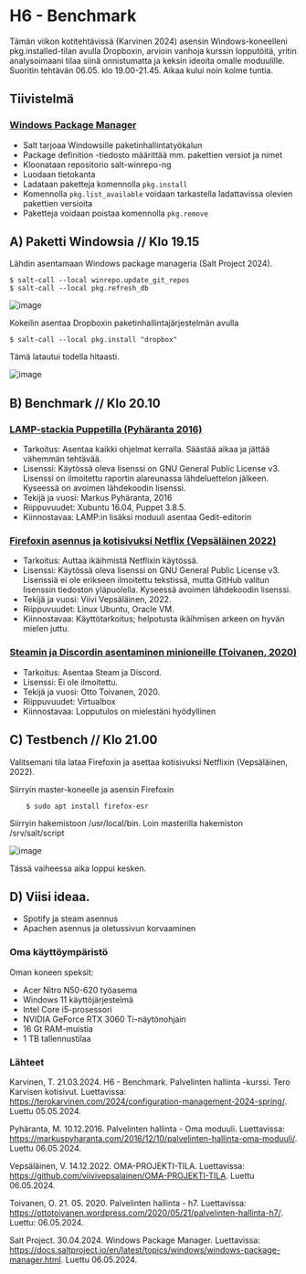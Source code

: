 # H6 - Benchmark

Tämän viikon kotitehtävissä (Karvinen 2024) asensin Windows-koneelleni pkg.installed-tilan avulla Dropboxin, arvioin vanhoja kurssin lopputöitä, yritin analysoimaani tilaa siinä onnistumatta ja keksin ideoita omalle moduulille. 
Suoritin tehtävän 06.05. klo 19.00-21.45. Aikaa kului noin kolme tuntia.

## Tiivistelmä

### [Windows Package Manager](https://docs.saltproject.io/en/latest/topics/windows/windows-package-manager.html)

- Salt tarjoaa Windowsille paketinhallintatyökalun
- Package definition -tiedosto määrittää mm. pakettien versiot ja nimet
- Kloonataan repositorio salt-winrepo-ng
- Luodaan tietokanta
- Ladataan paketteja komennolla ```pkg.install```
- Komennolla ```pkg.list_available``` voidaan tarkastella ladattavissa olevien pakettien versioita
- Paketteja voidaan poistaa komennolla ```pkg.remove```

## A) Paketti Windowsia // Klo 19.15

Lähdin asentamaan Windows package manageria (Salt Project 2024). 

    $ salt-call --local winrepo.update_git_repos
    $ salt-call --local pkg.refresh_db


![image](https://github.com/bhd471/Palvelinten-hallinta/assets/148760837/feec729a-a3b9-46ac-9206-19932e8de75b)

Kokeilin asentaa Dropboxin paketinhallintajärjestelmän avulla

    $ salt-call --local pkg.install "dropbox"

Tämä latautui todella hitaasti. 

![image](https://github.com/bhd471/Palvelinten-hallinta/assets/148760837/7b066c15-34e6-4e97-9142-6a7cd034d33d)


## B) Benchmark // Klo 20.10

### [LAMP-stackia Puppetilla (Pyhäranta 2016)](https://markuspyharanta.com/2016/12/10/palvelinten-hallinta-oma-moduuli/)

- Tarkoitus: Asentaa kaikki ohjelmat kerralla. Säästää aikaa ja jättää vähemmän tehtävää.
- Lisenssi: Käytössä oleva lisenssi on GNU General Public License v3. Lisenssi on ilmoitettu raportin alareunassa lähdeluettelon jälkeen. Kyseessä on avoimen lähdekoodin lisenssi.
- Tekijä ja vuosi: Markus Pyhäranta, 2016
- Riippuvuudet: Xubuntu 16.04, Puppet 3.8.5.
- Kiinnostavaa: LAMP:in lisäksi moduuli asentaa Gedit-editorin
  
### [Firefoxin asennus ja kotisivuksi Netflix (Vepsäläinen 2022)](https://github.com/viivivepsalainen/OMA-PROJEKTI-TILA)

- Tarkoitus: Auttaa ikäihmistä Netflixin käytössä.
- Lisenssi: Käytössä oleva lisenssi on GNU General Public License v3. Lisenssiä ei ole erikseen ilmoitettu tekstissä, mutta GitHub valitun lisenssin tiedoston yläpuolella. Kyseessä avoimen lähdekoodin lisenssi.
- Tekijä ja vuosi: Viivi Vepsäläinen, 2022.
- Riippuvuudet: Linux Ubuntu, Oracle VM.
- Kiinnostavaa: Käyttötarkoitus; helpotusta ikäihmisen arkeen on hyvän mielen juttu.

### [Steamin ja Discordin asentaminen minioneille (Toivanen, 2020)](https://ottotoivanen.wordpress.com/2020/05/21/palvelinten-hallinta-h7/)

- Tarkoitus: Asentaa Steam ja Discord.
- Lisenssi: Ei ole ilmoitettu.
- Tekijä ja vuosi: Otto Toivanen, 2020.
- Riippuvuudet: Virtualbox
- Kiinnostavaa: Lopputulos on mielestäni hyödyllinen


## C) Testbench // Klo 21.00

Valitsemani tila lataa Firefoxin ja asettaa kotisivuksi Netflixin (Vepsäläinen, 2022).

Siirryin master-koneelle ja asensin Firefoxin

        $ sudo apt install firefox-esr

Siirryin hakemistoon /usr/local/bin. 
Loin masterilla hakemiston /srv/salt/script

![image](https://github.com/bhd471/Palvelinten-hallinta/assets/148760837/79766e83-55f6-4685-be5f-667cf2ab00cb)

Tässä vaiheessa aika loppui kesken.

## D) Viisi ideaa. 

- Spotify ja steam asennus
- Apachen asennus ja oletussivun korvaaminen

  




### Oma käyttöympäristö

Oman koneen speksit:

- Acer Nitro N50-620 työasema
- Windows 11 käyttöjärjestelmä
- Intel Core i5-prosessori
- NVIDIA GeForce RTX 3060 Ti-näytönohjain
- 16 Gt RAM-muistia
- 1 TB tallennustilaa

### Lähteet

Karvinen, T. 21.03.2024. H6 - Benchmark. Palvelinten hallinta -kurssi. Tero Karvisen kotisivut. Luettavissa: https://terokarvinen.com/2024/configuration-management-2024-spring/. Luettu 05.05.2024.

Pyhäranta, M. 10.12.2016. Palvelinten hallinta - Oma moduuli. Luettavissa: https://markuspyharanta.com/2016/12/10/palvelinten-hallinta-oma-moduuli/. Luettu 06.05.2024.

Vepsäläinen, V. 14.12.2022. OMA-PROJEKTI-TILA. Luettavissa: https://github.com/viivivepsalainen/OMA-PROJEKTI-TILA. Luettu 06.05.2024.

Toivanen, O. 21. 05. 2020. Palvelinten hallinta - h7. Luettavissa: https://ottotoivanen.wordpress.com/2020/05/21/palvelinten-hallinta-h7/. Luettu: 06.05.2024.

Salt Project. 30.04.2024. Windows Package Manager. Luettavissa: https://docs.saltproject.io/en/latest/topics/windows/windows-package-manager.html. Luettu 06.05.2024.
